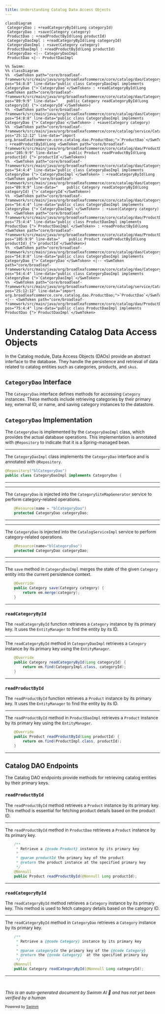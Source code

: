 ```yaml
---
title: Understanding Catalog Data Access Objects
---
```

```mermaid
classDiagram
 CategoryDao : +readCategoryById(Long categoryId)
 CategoryDao : +save(Category category)
 ProductDao : +readProductById(Long productId)
 CategoryDaoImpl : +readCategoryById(Long categoryId)
 CategoryDaoImpl : +save(Category category)
 ProductDaoImpl : +readProductById(Long productId)
 CategoryDao <|-- CategoryDaoImpl
 ProductDao <|-- ProductDaoImpl

%% Swimm:
%% classDiagram
%%  <SwmToken path="core/broadleaf-framework/src/main/java/org/broadleafcommerce/core/catalog/dao/CategoryDaoImpl.java" pos="54:8:8" line-data="public class CategoryDaoImpl implements CategoryDao {">`CategoryDao`</SwmToken> : +readCategoryById(Long <SwmToken path="core/broadleaf-framework/src/main/java/org/broadleafcommerce/core/catalog/dao/CategoryDaoImpl.java" pos="89:9:9" line-data="    public Category readCategoryById(Long categoryId) {">`categoryId`</SwmToken>)
%%  <SwmToken path="core/broadleaf-framework/src/main/java/org/broadleafcommerce/core/catalog/dao/CategoryDaoImpl.java" pos="54:8:8" line-data="public class CategoryDaoImpl implements CategoryDao {">`CategoryDao`</SwmToken> : +save(Category category)
%%  <SwmToken path="core/broadleaf-framework/src/main/java/org/broadleafcommerce/core/catalog/service/CatalogServiceImpl.java" pos="25:12:12" line-data="import org.broadleafcommerce.core.catalog.dao.ProductDao;">`ProductDao`</SwmToken> : +readProductById(Long <SwmToken path="core/broadleaf-framework/src/main/java/org/broadleafcommerce/core/catalog/dao/ProductDaoImpl.java" pos="105:9:9" line-data="    public Product readProductById(Long productId) {">`productId`</SwmToken>)
%%  <SwmToken path="core/broadleaf-framework/src/main/java/org/broadleafcommerce/core/catalog/dao/CategoryDaoImpl.java" pos="54:4:4" line-data="public class CategoryDaoImpl implements CategoryDao {">`CategoryDaoImpl`</SwmToken> : +readCategoryById(Long <SwmToken path="core/broadleaf-framework/src/main/java/org/broadleafcommerce/core/catalog/dao/CategoryDaoImpl.java" pos="89:9:9" line-data="    public Category readCategoryById(Long categoryId) {">`categoryId`</SwmToken>)
%%  <SwmToken path="core/broadleaf-framework/src/main/java/org/broadleafcommerce/core/catalog/dao/CategoryDaoImpl.java" pos="54:4:4" line-data="public class CategoryDaoImpl implements CategoryDao {">`CategoryDaoImpl`</SwmToken> : +save(Category category)
%%  <SwmToken path="core/broadleaf-framework/src/main/java/org/broadleafcommerce/core/catalog/dao/ProductDaoImpl.java" pos="75:4:4" line-data="public class ProductDaoImpl implements ProductDao {">`ProductDaoImpl`</SwmToken> : +readProductById(Long <SwmToken path="core/broadleaf-framework/src/main/java/org/broadleafcommerce/core/catalog/dao/ProductDaoImpl.java" pos="105:9:9" line-data="    public Product readProductById(Long productId) {">`productId`</SwmToken>)
%%  <SwmToken path="core/broadleaf-framework/src/main/java/org/broadleafcommerce/core/catalog/dao/CategoryDaoImpl.java" pos="54:8:8" line-data="public class CategoryDaoImpl implements CategoryDao {">`CategoryDao`</SwmToken> <|-- <SwmToken path="core/broadleaf-framework/src/main/java/org/broadleafcommerce/core/catalog/dao/CategoryDaoImpl.java" pos="54:4:4" line-data="public class CategoryDaoImpl implements CategoryDao {">`CategoryDaoImpl`</SwmToken>
%%  <SwmToken path="core/broadleaf-framework/src/main/java/org/broadleafcommerce/core/catalog/service/CatalogServiceImpl.java" pos="25:12:12" line-data="import org.broadleafcommerce.core.catalog.dao.ProductDao;">`ProductDao`</SwmToken> <|-- <SwmToken path="core/broadleaf-framework/src/main/java/org/broadleafcommerce/core/catalog/dao/ProductDaoImpl.java" pos="75:4:4" line-data="public class ProductDaoImpl implements ProductDao {">`ProductDaoImpl`</SwmToken>
```

# Understanding Catalog Data Access Objects

In the Catalog module, Data Access Objects (DAOs) provide an abstract interface to the database. They handle the persistence and retrieval of data related to catalog entities such as categories, products, and <SwmToken path="core/broadleaf-framework/src/main/java/org/broadleafcommerce/core/catalog/service/CatalogServiceImpl.java" pos="429:6:6" line-data="        List&lt;Sku&gt; skus = skuDao.findSkuByURI(uri);">`skus`</SwmToken>.

## <SwmToken path="core/broadleaf-framework/src/main/java/org/broadleafcommerce/core/catalog/dao/CategoryDaoImpl.java" pos="54:8:8" line-data="public class CategoryDaoImpl implements CategoryDao {">`CategoryDao`</SwmToken> Interface

The <SwmToken path="core/broadleaf-framework/src/main/java/org/broadleafcommerce/core/catalog/dao/CategoryDaoImpl.java" pos="54:8:8" line-data="public class CategoryDaoImpl implements CategoryDao {">`CategoryDao`</SwmToken> interface defines methods for accessing <SwmToken path="core/broadleaf-framework/src/main/java/org/broadleafcommerce/core/catalog/dao/CategoryDaoImpl.java" pos="84:3:3" line-data="    public Category save(Category category) {">`Category`</SwmToken> instances. These methods include retrieving categories by their primary key, external ID, or name, and saving category instances to the datastore.

## <SwmToken path="core/broadleaf-framework/src/main/java/org/broadleafcommerce/core/catalog/dao/CategoryDaoImpl.java" pos="54:8:8" line-data="public class CategoryDaoImpl implements CategoryDao {">`CategoryDao`</SwmToken> Implementation

The <SwmToken path="core/broadleaf-framework/src/main/java/org/broadleafcommerce/core/catalog/dao/CategoryDaoImpl.java" pos="54:8:8" line-data="public class CategoryDaoImpl implements CategoryDao {">`CategoryDao`</SwmToken> is implemented by the <SwmToken path="core/broadleaf-framework/src/main/java/org/broadleafcommerce/core/catalog/dao/CategoryDaoImpl.java" pos="54:4:4" line-data="public class CategoryDaoImpl implements CategoryDao {">`CategoryDaoImpl`</SwmToken> class, which provides the actual database operations. This implementation is annotated with <SwmToken path="core/broadleaf-framework/src/main/java/org/broadleafcommerce/core/catalog/dao/CategoryDaoImpl.java" pos="53:0:1" line-data="@Repository(&quot;blCategoryDao&quot;)">`@Repository`</SwmToken> to indicate that it is a Spring-managed bean.

<SwmSnippet path="/core/broadleaf-framework/src/main/java/org/broadleafcommerce/core/catalog/dao/CategoryDaoImpl.java" line="53">

---

The <SwmToken path="core/broadleaf-framework/src/main/java/org/broadleafcommerce/core/catalog/dao/CategoryDaoImpl.java" pos="54:4:4" line-data="public class CategoryDaoImpl implements CategoryDao {">`CategoryDaoImpl`</SwmToken> class implements the <SwmToken path="core/broadleaf-framework/src/main/java/org/broadleafcommerce/core/catalog/dao/CategoryDaoImpl.java" pos="54:8:8" line-data="public class CategoryDaoImpl implements CategoryDao {">`CategoryDao`</SwmToken> interface and is annotated with <SwmToken path="core/broadleaf-framework/src/main/java/org/broadleafcommerce/core/catalog/dao/CategoryDaoImpl.java" pos="53:0:1" line-data="@Repository(&quot;blCategoryDao&quot;)">`@Repository`</SwmToken>.

```java
@Repository("blCategoryDao")
public class CategoryDaoImpl implements CategoryDao {
```

---

</SwmSnippet>

<SwmSnippet path="/core/broadleaf-framework/src/main/java/org/broadleafcommerce/core/catalog/service/CategorySiteMapGenerator.java" line="57">

---

The <SwmToken path="core/broadleaf-framework/src/main/java/org/broadleafcommerce/core/catalog/service/CategorySiteMapGenerator.java" pos="58:3:3" line-data="    protected CategoryDao categoryDao;">`CategoryDao`</SwmToken> is injected into the <SwmToken path="core/broadleaf-framework/src/main/java/org/broadleafcommerce/core/catalog/service/CategorySiteMapGenerator.java" pos="51:4:4" line-data="public class CategorySiteMapGenerator implements SiteMapGenerator {">`CategorySiteMapGenerator`</SwmToken> service to perform category-related operations.

```java
    @Resource(name = "blCategoryDao")
    protected CategoryDao categoryDao;
```

---

</SwmSnippet>

<SwmSnippet path="/core/broadleaf-framework/src/main/java/org/broadleafcommerce/core/catalog/service/CatalogServiceImpl.java" line="53">

---

The <SwmToken path="core/broadleaf-framework/src/main/java/org/broadleafcommerce/core/catalog/service/CatalogServiceImpl.java" pos="54:3:3" line-data="    protected CategoryDao categoryDao;">`CategoryDao`</SwmToken> is injected into the <SwmToken path="core/broadleaf-framework/src/main/java/org/broadleafcommerce/core/catalog/service/CatalogServiceImpl.java" pos="51:4:4" line-data="public class CatalogServiceImpl implements CatalogService {">`CatalogServiceImpl`</SwmToken> service to perform category-related operations.

```java
    @Resource(name="blCategoryDao")
    protected CategoryDao categoryDao;
```

---

</SwmSnippet>

<SwmSnippet path="/core/broadleaf-framework/src/main/java/org/broadleafcommerce/core/catalog/dao/CategoryDaoImpl.java" line="83">

---

The <SwmToken path="core/broadleaf-framework/src/main/java/org/broadleafcommerce/core/catalog/dao/CategoryDaoImpl.java" pos="84:5:5" line-data="    public Category save(Category category) {">`save`</SwmToken> method in <SwmToken path="core/broadleaf-framework/src/main/java/org/broadleafcommerce/core/catalog/dao/CategoryDaoImpl.java" pos="54:4:4" line-data="public class CategoryDaoImpl implements CategoryDao {">`CategoryDaoImpl`</SwmToken> merges the state of the given <SwmToken path="core/broadleaf-framework/src/main/java/org/broadleafcommerce/core/catalog/dao/CategoryDaoImpl.java" pos="84:3:3" line-data="    public Category save(Category category) {">`Category`</SwmToken> entity into the current persistence context.

```java
    @Override
    public Category save(Category category) {
        return em.merge(category);
    }
```

---

</SwmSnippet>

### <SwmToken path="core/broadleaf-framework/src/main/java/org/broadleafcommerce/core/catalog/dao/CategoryDaoImpl.java" pos="89:5:5" line-data="    public Category readCategoryById(Long categoryId) {">`readCategoryById`</SwmToken>

The <SwmToken path="core/broadleaf-framework/src/main/java/org/broadleafcommerce/core/catalog/dao/CategoryDaoImpl.java" pos="89:5:5" line-data="    public Category readCategoryById(Long categoryId) {">`readCategoryById`</SwmToken> function retrieves a <SwmToken path="core/broadleaf-framework/src/main/java/org/broadleafcommerce/core/catalog/dao/CategoryDaoImpl.java" pos="84:3:3" line-data="    public Category save(Category category) {">`Category`</SwmToken> instance by its primary key. It uses the <SwmToken path="core/broadleaf-framework/src/main/java/org/broadleafcommerce/core/catalog/dao/CategoryDaoImpl.java" pos="40:6:6" line-data="import javax.persistence.EntityManager;">`EntityManager`</SwmToken> to find the entity by its ID.

<SwmSnippet path="/core/broadleaf-framework/src/main/java/org/broadleafcommerce/core/catalog/dao/CategoryDaoImpl.java" line="88">

---

The <SwmToken path="core/broadleaf-framework/src/main/java/org/broadleafcommerce/core/catalog/dao/CategoryDaoImpl.java" pos="89:5:5" line-data="    public Category readCategoryById(Long categoryId) {">`readCategoryById`</SwmToken> method in <SwmToken path="core/broadleaf-framework/src/main/java/org/broadleafcommerce/core/catalog/dao/CategoryDaoImpl.java" pos="54:4:4" line-data="public class CategoryDaoImpl implements CategoryDao {">`CategoryDaoImpl`</SwmToken> retrieves a <SwmToken path="core/broadleaf-framework/src/main/java/org/broadleafcommerce/core/catalog/dao/CategoryDaoImpl.java" pos="89:3:3" line-data="    public Category readCategoryById(Long categoryId) {">`Category`</SwmToken> instance by its primary key using the <SwmToken path="core/broadleaf-framework/src/main/java/org/broadleafcommerce/core/catalog/dao/CategoryDaoImpl.java" pos="40:6:6" line-data="import javax.persistence.EntityManager;">`EntityManager`</SwmToken>.

```java
    @Override
    public Category readCategoryById(Long categoryId) {
        return em.find(CategoryImpl.class, categoryId);
    }
```

---

</SwmSnippet>

### <SwmToken path="core/broadleaf-framework/src/main/java/org/broadleafcommerce/core/catalog/dao/ProductDaoImpl.java" pos="105:5:5" line-data="    public Product readProductById(Long productId) {">`readProductById`</SwmToken>

The <SwmToken path="core/broadleaf-framework/src/main/java/org/broadleafcommerce/core/catalog/dao/ProductDaoImpl.java" pos="105:5:5" line-data="    public Product readProductById(Long productId) {">`readProductById`</SwmToken> function retrieves a <SwmToken path="core/broadleaf-framework/src/main/java/org/broadleafcommerce/core/catalog/dao/ProductDaoImpl.java" pos="105:3:3" line-data="    public Product readProductById(Long productId) {">`Product`</SwmToken> instance by its primary key. It uses the <SwmToken path="core/broadleaf-framework/src/main/java/org/broadleafcommerce/core/catalog/dao/CategoryDaoImpl.java" pos="40:6:6" line-data="import javax.persistence.EntityManager;">`EntityManager`</SwmToken> to find the entity by its ID.

<SwmSnippet path="/core/broadleaf-framework/src/main/java/org/broadleafcommerce/core/catalog/dao/ProductDaoImpl.java" line="104">

---

The <SwmToken path="core/broadleaf-framework/src/main/java/org/broadleafcommerce/core/catalog/dao/ProductDaoImpl.java" pos="105:5:5" line-data="    public Product readProductById(Long productId) {">`readProductById`</SwmToken> method in <SwmToken path="core/broadleaf-framework/src/main/java/org/broadleafcommerce/core/catalog/dao/ProductDaoImpl.java" pos="75:4:4" line-data="public class ProductDaoImpl implements ProductDao {">`ProductDaoImpl`</SwmToken> retrieves a <SwmToken path="core/broadleaf-framework/src/main/java/org/broadleafcommerce/core/catalog/dao/ProductDaoImpl.java" pos="105:3:3" line-data="    public Product readProductById(Long productId) {">`Product`</SwmToken> instance by its primary key using the <SwmToken path="core/broadleaf-framework/src/main/java/org/broadleafcommerce/core/catalog/dao/CategoryDaoImpl.java" pos="40:6:6" line-data="import javax.persistence.EntityManager;">`EntityManager`</SwmToken>.

```java
    @Override
    public Product readProductById(Long productId) {
        return em.find(ProductImpl.class, productId);
    }
```

---

</SwmSnippet>

## Catalog DAO Endpoints

The Catalog DAO endpoints provide methods for retrieving catalog entities by their primary keys.

### <SwmToken path="core/broadleaf-framework/src/main/java/org/broadleafcommerce/core/catalog/dao/ProductDaoImpl.java" pos="105:5:5" line-data="    public Product readProductById(Long productId) {">`readProductById`</SwmToken>

The <SwmToken path="core/broadleaf-framework/src/main/java/org/broadleafcommerce/core/catalog/dao/ProductDaoImpl.java" pos="105:5:5" line-data="    public Product readProductById(Long productId) {">`readProductById`</SwmToken> method retrieves a <SwmToken path="core/broadleaf-framework/src/main/java/org/broadleafcommerce/core/catalog/dao/ProductDaoImpl.java" pos="105:3:3" line-data="    public Product readProductById(Long productId) {">`Product`</SwmToken> instance by its primary key. This method is essential for fetching product details based on the product ID.

<SwmSnippet path="/core/broadleaf-framework/src/main/java/org/broadleafcommerce/core/catalog/dao/ProductDao.java" line="38">

---

The <SwmToken path="core/broadleaf-framework/src/main/java/org/broadleafcommerce/core/catalog/dao/ProductDao.java" pos="45:5:5" line-data="    public Product readProductById(@Nonnull Long productId);">`readProductById`</SwmToken> method in <SwmToken path="core/broadleaf-framework/src/main/java/org/broadleafcommerce/core/catalog/service/CatalogServiceImpl.java" pos="25:12:12" line-data="import org.broadleafcommerce.core.catalog.dao.ProductDao;">`ProductDao`</SwmToken> retrieves a <SwmToken path="core/broadleaf-framework/src/main/java/org/broadleafcommerce/core/catalog/dao/ProductDao.java" pos="39:11:11" line-data="     * Retrieve a {@code Product} instance by its primary key">`Product`</SwmToken> instance by its primary key.

```java
    /**
     * Retrieve a {@code Product} instance by its primary key
     *
     * @param productId the primary key of the product
     * @return the product instance at the specified primary key
     */
    @Nonnull
    public Product readProductById(@Nonnull Long productId);
```

---

</SwmSnippet>

### <SwmToken path="core/broadleaf-framework/src/main/java/org/broadleafcommerce/core/catalog/dao/CategoryDaoImpl.java" pos="89:5:5" line-data="    public Category readCategoryById(Long categoryId) {">`readCategoryById`</SwmToken>

The <SwmToken path="core/broadleaf-framework/src/main/java/org/broadleafcommerce/core/catalog/dao/CategoryDaoImpl.java" pos="89:5:5" line-data="    public Category readCategoryById(Long categoryId) {">`readCategoryById`</SwmToken> method retrieves a <SwmToken path="core/broadleaf-framework/src/main/java/org/broadleafcommerce/core/catalog/dao/CategoryDaoImpl.java" pos="84:3:3" line-data="    public Category save(Category category) {">`Category`</SwmToken> instance by its primary key. This method is used to fetch category details based on the category ID.

<SwmSnippet path="/core/broadleaf-framework/src/main/java/org/broadleafcommerce/core/catalog/dao/CategoryDao.java" line="38">

---

The <SwmToken path="core/broadleaf-framework/src/main/java/org/broadleafcommerce/core/catalog/dao/CategoryDao.java" pos="45:5:5" line-data="    public Category readCategoryById(@Nonnull Long categoryId);">`readCategoryById`</SwmToken> method in <SwmToken path="core/broadleaf-framework/src/main/java/org/broadleafcommerce/core/catalog/dao/CategoryDaoImpl.java" pos="54:8:8" line-data="public class CategoryDaoImpl implements CategoryDao {">`CategoryDao`</SwmToken> retrieves a <SwmToken path="core/broadleaf-framework/src/main/java/org/broadleafcommerce/core/catalog/dao/CategoryDao.java" pos="39:11:11" line-data="     * Retrieve a {@code Category} instance by its primary key">`Category`</SwmToken> instance by its primary key.

```java
    /**
     * Retrieve a {@code Category} instance by its primary key
     *
     * @param categoryId the primary key of the {@code Category}
     * @return the {@code Category}  at the specified primary key
     */
    @Nonnull
    public Category readCategoryById(@Nonnull Long categoryId);
```

---

</SwmSnippet>

&nbsp;

*This is an auto-generated document by Swimm AI 🌊 and has not yet been verified by a human*

<SwmMeta version="3.0.0" repo-id="Z2l0aHViJTNBJTNBQnJvYWRsZWFmQ29tbWVyY2UtZGVtby1uZXclM0ElM0FTd2ltbS1EZW1v" repo-name="BroadleafCommerce-demo-new" doc-type="overview"><sup>Powered by [Swimm](/)</sup></SwmMeta>
